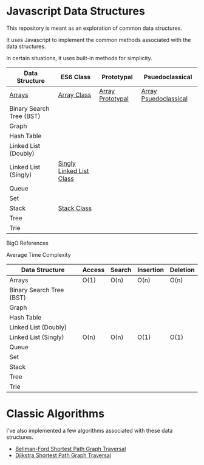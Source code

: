 # Javascript Data Structures

This repository is meant as an exploration of common data structures.

It uses Javascript to implement the common methods associated with the data structures.

In certain situations, it uses built-in methods for simplicity.

| Data Structure | ES6 Class | Prototypal | Psuedoclassical |
|---|---|---|---|
| [Arrays](./arrays/README.md) | [Array Class](./arrays/arrayClass.js) | [Array Prototypal](./arrays/arrayPrototypal.js) | [Array Psuedoclassical](./arrays/arrayPseudoclassical.js)|
| Binary Search Tree (BST) | | |
| Graph | | |
| Hash Table | | |
| Linked List (Doubly) | | |
| Linked List (Singly) | [Singly Linked List Class](./linked-list-singly/llsinglyClass.js) | |
| Queue | | |
| Set | | |
| Stack | [Stack Class](./stack/stackClass.js) | |
| Tree | | |
| Trie | | |

BigO References

Average Time Complexity

| Data Structure | Access | Search | Insertion | Deletion |
| --- | --- | --- | --- | --- |
| Arrays | O(1) | O(n) | O(n) | O(n) |
| Binary Search Tree (BST) | | | | |
| Graph | | | | |
| Hash Table | | | | |
| Linked List (Doubly) | | | | |
| Linked List (Singly) | O(n) | O(n) | O(1) | O(1) |
| Queue | | | | |
| Set | | | | |
| Stack | | | | |
| Tree | | | | |
| Trie | | | | |

# Classic Algorithms
I've also implemented a few algorithms associated with these data structures.

* [Bellman-Ford Shortest Path Graph Traversal](./graph-traversal/bellmanFord.js)
* [Djikstra Shortest Path Graph Traversal](./graph-traversal/djikstra.js)